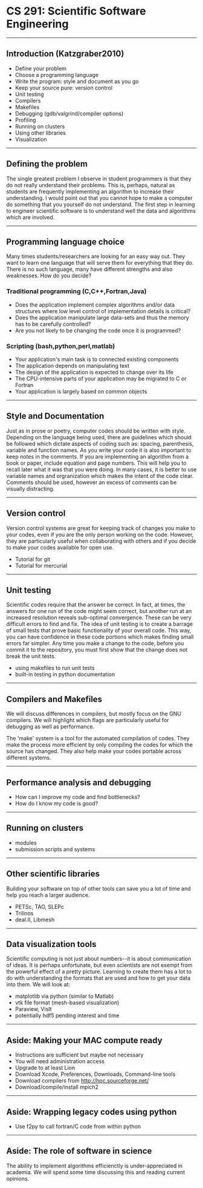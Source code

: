 CS 291: Scientific Software Engineering
=======================================

- - - - -

Introduction (Katzgraber2010)
-----------------------------

* Define your problem
* Choose a programming language
* Write the program: style and document as you go
* Keep your source pure: version control
* Unit testing
* Compilers
* Makefiles
* Debugging (gdb/valgrind/compiler options)
* Profiling
* Running on clusters
* Using other libraries
* Visualization

- - - - -

Defining the problem
--------------------

The single greatest problem I observe in student programmers is that
they do not really understand their problems. This is, perhaps,
natural as students are frequently implementing an algorithm to
increase their understanding. I would point out that you cannot hope
to make a computer do something that you yourself do not
understand. The first step in learning to engineer scientific software
is to understand well the data and algorithms which are involved.

- - - - -

Programming language choice
--------------------------

Many times students/researchers are looking for an easy way out. They
want to learn one language that will serve them for everything that
they do. There is no such language, many have different strengths and
also weaknesses. How do you decide?

### Traditional programming (C,C++,Fortran,Java)

* Does the application implement complex algorithms and/or data
structures where low level control of implementation details is
critical?
* Does the application manipulate large data-sets and thus the memory
has to be carefully controlled?
* Are you not likely to be changing the code once it is programmed?

### Scripting (bash,python,perl,matlab)

* Your application's main task is to connected existing components
* The application depends on manipulating text
* The design of the application is expected to change over its life
* The CPU-intensive parts of your application may be migrated to C or Fortran
* Your application is largely based on common objects

- - - - -

Style and Documentation
-----------------------

Just as in prose or poetry, computer codes should be written with
style. Depending on the language being used, there are guidelines
which should be followed which dictate aspects of coding such as:
spacing, parenthesis, variable and function names. As you write your
code it is also important to keep notes in the comments. If you are
implementing an algorithm from a book or paper, include equation and
page numbers. This will help you to recall later what it was that you
were doing. In many cases, it is better to use variable names and
orgranization which makes the intent of the code clear. Comments
should be used, however an excess of comments can be visually
distracting.

- - - - -

Version control
---------------

Version control systems are great for keeping track of changes you
make to your codes, even if you are the only person working on the
code. However, they are particularly useful when collaborating with
others and if you decide to make your codes available for open use.

* Tutorial for git
* Tutorial for mercurial

- - - - -

Unit testing
------------

Scientific codes require that the answer be correct. In fact, at
times, the answers for one run of the code might seem correct, but
another run at an increased resolution reveals sub-optimal
convergence. These can be very difficult errors to find and fix. The
idea of unit testing is to create a barrage of small tests that prove
basic functionality of your overall code. This way, you can have
confidence in these code portions which makes finding small errors far
simpler. Any time you make a change to the code, before you commit it
to the repository, you must first show that the change does not break
the unit tests.

* using makefiles to run unit tests
* built-in testing in python documentation

- - - - -

Compilers and Makefiles
-----------------------

We will discuss differences in compilers, but mostly focus on the GNU
compilers. We will highlight which flags are particularly useful for
debugging as well as performance.

The 'make' system is a tool for the automated compilation of
codes. They make the process more efficient by only compiling the
codes for which the source has changed. They also help make your codes
portable across different systems.

- - - - -

Performance analysis and debugging
----------------------------------

* How can I improve my code and find bottlenecks?
* How do I know my code is good?

- - - - -

Running on clusters
-------------------

* modules
* submission scripts and systems

- - - - -

Other scientific libraries
--------------------------

Building your software on top of other tools can save you a lot of
time and help you reach a larger audience.

* PETSc, TAO, SLEPc 
* Trilinos
* deal.II, Libmesh

- - - - -

Data visualization tools
------------------------

Scientific computing is not just about numbers--it is about
communication of ideas. It is perhaps unfortunate, but even scientists
are not exempt from the powerful effect of a pretty picture. Learning
to create them has a lot to do with understanding the formats that are
used and how to get your data into them. We will look at:

* matplotlib via python (similar to Matlab)
* vtk file format (mesh-based visualization)
* Paraview, VisIt
* potentially hdf5 pending interest and time

- - - - -


Aside: Making your MAC compute ready
------------------------------------

* Instructions are sufficient but maybe not necessary
* You will need administration access
* Upgrade to at least Lion
* Download Xcode, Preferences, Downloads, Command-line tools
* Download compilers from http://hpc.sourceforge.net/
* Download/compile/install mpich2

- - - - -

Aside: Wrapping legacy codes using python
-----------------------------------------

* Use f2py to call fortran/C code from within python


- - - - -

Aside: The role of software in science
--------------------------------------

The ability to implement algorithms efficienctly is under-appreciated
in academia. We will spend some time discussing this and reading
current opinions.
